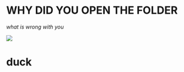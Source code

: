 # WHY DID YOU OPEN THE FOLDER

*what is wrong with you*

<img src=https://media.tenor.com/pJ3GkVJYxUEAAAAC/duck-spinning.gif>

# duck